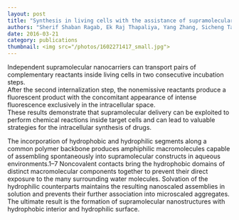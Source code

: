 ```yaml
---
layout: post
title: "Synthesis in living cells with the assistance of supramolecular nanocarriers"
authors: "Sherif Shaban Ragab, Ek Raj Thapaliya, Yang Zhang, Sicheng Tang, Jeffrey Blye McMahan, Sheyum Syed, Burjor Captain, Fran&ccedil;isco M. Raymo"
date: 2016-03-21
category: publications
thumbnail: <img src="/photos/1602271417_small.jpg">
---
```

Independent supramolecular nanocarriers can transport pairs of complementary reactants inside living cells in two consecutive incubation steps.  
After the second internalization step, the nonemissive reactants produce a fluorescent product with the concomitant appearance of intense fluorescence exclusively in the intracellular space.  
These results demonstrate that supramolecular delivery can be exploited to perform chemical reactions inside target cells and can lead to valuable strategies for the intracellular synthesis of drugs.

The incorporation of hydrophobic and hydrophilic segments along a common polymer backbone produces amphiphilic macromolecules capable of assembling spontaneously into supramolecular constructs in aqueous environments.1–7  Noncovalent contacts bring the hydrophobic domains of distinct macromolecular components together to prevent their direct exposure to the many surrounding water molecules.  Solvation of the hydrophilic counterparts maintains the resulting nanoscaled assemblies in solution and prevents their further association into microscaled aggregates.  The ultimate result is the formation of supramolecular nanostructures with hydrophobic interior and hydrophilic surface.
